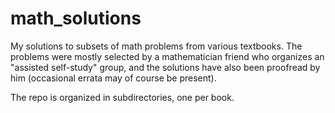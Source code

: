 # math_solutions
My solutions to subsets of math problems from various textbooks.
The problems were mostly selected by a mathematician friend who 
organizes an "assisted self-study" group, and the solutions have also
been proofread by him (occasional errata may of course be present).

The repo is organized in subdirectories, one per book.
